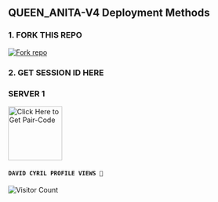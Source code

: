 ## QUEEN_ANITA-V4 Deployment Methods

### 1. FORK THIS REPO

<a href='https://github.com/DeeCeeXxx/Queen_Anita-V4/fork' target="_blank"><img alt='Fork repo' src='https://img.shields.io/badge/Fork This Repo-black?style=for-the-badge&logo=git&logoColor=white'/></a>

### 2. GET SESSION ID HERE

### SERVER 1 
 
<a href="https://anita-v4-pairing.onrender.com/pair"><img src="https://img.shields.io/badge/SESSION_ID-blue" alt="Click Here to Get Pair-Code" width="110"></a>   



#### ```DAVID CYRIL PROFILE VIEWS 🧚```
![Visitor Count](https://profile-counter.glitch.me/DeeCeeXxx/count.svg)
